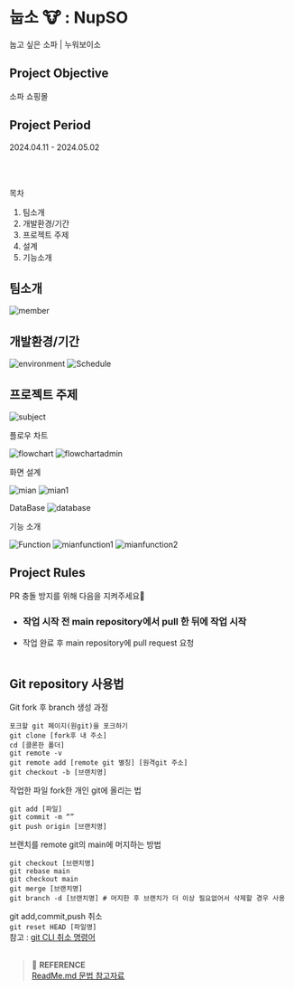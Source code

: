 # 눕소 🐮 : NupSO
눕고 싶은 소파 | 누워보이소


## Project Objective
소파 쇼핑몰 <br>

## Project Period
2024.04.11 - 2024.05.02

<br><br>

목차
1. 팀소개
2. 개발환경/기간
3. 프로젝트 주제
4. 설계
5. 기능소개



<h2>팀소개</h2>

![member](https://github.com/hongsoonho0723/NupSO_EC/assets/126222435/83f48be0-dc59-4650-a364-aedc58bb9b1b)

<h2>개발환경/기간</h2>

![environment](https://github.com/hongsoonho0723/NupSO_EC/assets/126222435/972dc5f9-6518-4c0e-8621-8bf757f2a8cd)
![Schedule](https://github.com/hongsoonho0723/NupSO_EC/assets/126222435/7f49e730-f91f-4d37-aa3b-2682298b0ed0)

<h2>프로젝트 주제</h2>

![subject](https://github.com/hongsoonho0723/NupSO_EC/assets/126222435/68dcc2f1-a3c9-49bc-acc8-47c4a6c9ac5f)

플로우 차트

![flowchart](https://github.com/hongsoonho0723/NupSO_EC/assets/126222435/7533e0a9-8cf0-4123-b3ec-b365205d1d59)
![flowchartadmin](https://github.com/hongsoonho0723/NupSO_EC/assets/126222435/f674460a-6754-4cc7-a376-55cd0ade69cb)

화면 설계

![mian](https://github.com/hongsoonho0723/NupSO_EC/assets/126222435/8328a0ea-ff05-4970-a3a0-9cab37b700cf)
![mian1](https://github.com/hongsoonho0723/NupSO_EC/assets/126222435/2643c9d7-8fd2-4790-8495-54b847fda9a0)

DataBase
![database](https://github.com/hongsoonho0723/NupSO_EC/assets/126222435/55a4a404-08ff-47b1-9974-576319d96d18)

기능 소개

![Function](https://github.com/hongsoonho0723/NupSO_EC/assets/126222435/b22a679d-7ae6-49c3-b935-d0660ad4575b)
![mianfunction1](https://github.com/hongsoonho0723/NupSO_EC/assets/126222435/358f5ec1-be5b-4ff9-ae04-c0c735565c6a)
![mianfunction2](https://github.com/hongsoonho0723/NupSO_EC/assets/126222435/8d4fdf55-39e4-4400-b1dc-e2aa6553504d)



## Project Rules
PR 충돌 방지를 위해 다음을 지켜주세요🙂
- ### <b>작업 시작 전 main repository에서 pull 한 뒤에 작업 시작</b>
- 작업 완료 후 main repository에 pull request 요청
  <br><br>

## Git repository 사용법
Git fork 후 branch 생성 과정
``` 
포크할 git 페이지(원git)을 포크하기
git clone [fork후 내 주소]
cd [클론한 폴더]
git remote -v
git remote add [remote git 별칭] [원격git 주소]
git checkout -b [브랜치명]
```

작업한 파일 fork한 개인 git에 올리는 법
```
git add [파일]
git commit -m “”
git push origin [브랜치명]
```

브랜치를 remote git의 main에 머지하는 방법
```
git checkout [브랜치명]
git rebase main
git checkout main
git merge [브랜치명]
git branch -d [브랜치명] # 머지한 후 브랜치가 더 이상 필요없어서 삭제할 경우 사용
```

git add,commit,push 취소<br>
`git reset HEAD [파일명]`<br>
참고 : [git CLI 취소 명령어](https://gmlwjd9405.github.io/2018/05/25/git-add-cancle.html)
<br><br>

> :bookmark: **REFERENCE** <br>
[ReadMe.md 문법 참고자료](https://gist.github.com/ihoneymon/652be052a0727ad59601)
